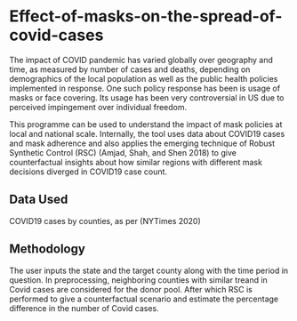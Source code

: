 # Effect-of-masks-on-the-spread-of-covid-cases

The impact of COVID pandemic has varied globally over
geography and time, as measured by number of cases and
deaths, depending on demographics of the local population
as well as the public health policies implemented in response. 
One such policy response has been is usage of masks
or face covering. Its usage has been very controversial in US
due to perceived impingement over individual freedom.

This programme can be used to understand the impact
of mask policies at local and national scale. Internally, the
tool uses data about COVID19 cases and mask adherence and also applies the emerging technique of Robust Synthetic Control (RSC) (Amjad,
Shah, and Shen 2018) to give counterfactual insights about
how similar regions with different mask decisions diverged
in COVID19 case count.

## Data Used 
COVID19 cases by counties, as per (NYTimes 2020)

## Methodology
The user inputs the state and the target county along with the time period in question. In preprocessing, neighboring counties with similar treand in Covid cases are considered for the donor pool. After which RSC is performed to give a counterfactual scenario and estimate the percentage difference in the number of Covid cases.
